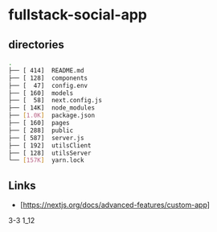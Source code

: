 # fullstack-social-app

## directories

```bash
.
├── [ 414]  README.md
├── [ 128]  components
├── [  47]  config.env
├── [ 160]  models
├── [  58]  next.config.js
├── [ 14K]  node_modules
├── [1.0K]  package.json
├── [ 160]  pages
├── [ 288]  public
├── [ 587]  server.js
├── [ 192]  utilsClient
├── [ 128]  utilsServer
└── [157K]  yarn.lock
```

## Links

- [https://nextjs.org/docs/advanced-features/custom-app]

3-3 1_12
